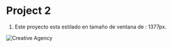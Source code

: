 # Project 2
1. Este proyecto esta estilado en tamaño de ventana de : 1377px.

![Creative Agency](Referencia.png)